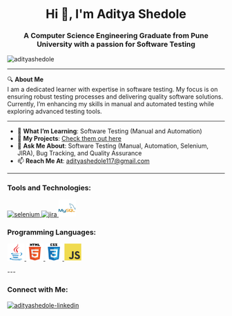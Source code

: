 
<h1 align="center">Hi 👋, I'm Aditya Shedole</h1>
<h3 align="center">A Computer Science Engineering Graduate from Pune University with a passion for Software Testing</h3>

<p align="left"> <img src="https://komarev.com/ghpvc/?username=adityashedole&label=Profile%20views&color=0e75b6&style=flat" alt="adityashedole" /> </p>

---

🔍 **About Me**  
I am a dedicated learner with expertise in software testing. My focus is on ensuring robust testing processes and delivering quality software solutions. Currently, I’m enhancing my skills in manual and automated testing while exploring advanced testing tools.  

---

- 🌱 **What I’m Learning**: Software Testing (Manual and Automation)  
- 📂 **My Projects**: [Check them out here](https://linktr.ee/adityashedole117)  
- 💬 **Ask Me About**: Software Testing (Manual, Automation, Selenium, JIRA), Bug Tracking, and Quality Assurance  
- 📫 **Reach Me At**: adityashedole117@gmail.com  

---

<h3 align="left">Tools and Technologies:</h3>
<p align="left"> 
  <a href="https://www.selenium.dev/" target="_blank" rel="noreferrer"> 
    <img src="https://upload.wikimedia.org/wikipedia/commons/d/d5/Selenium_Logo.png" alt="selenium" width="40" height="40"/> 
  </a> 
  <a href="https://www.atlassian.com/software/jira" target="_blank" rel="noreferrer"> 
    <img src="https://wac-cdn.atlassian.com/dam/jcr:58ac6b32-d75f-40b5-855b-7a95e21f72d0/Jira%20Software%20blue.svg" alt="jira" width="40" height="40"/> 
  </a> 
  <a href="https://www.mysql.com/" target="_blank" rel="noreferrer"> 
    <img src="https://raw.githubusercontent.com/devicons/devicon/master/icons/mysql/mysql-original-wordmark.svg" alt="mysql" width="40" height="40"/> 
  </a> 
</p>

<h3 align="left">Programming Languages:</h3> <p align="left"> <a href="https://www.java.com" target="_blank" rel="noreferrer"> <img src="https://raw.githubusercontent.com/devicons/devicon/master/icons/java/java-original.svg" alt="java" width="40" height="40"/> </a> <a href="https://www.w3.org/html/" target="_blank" rel="noreferrer"> <img src="https://raw.githubusercontent.com/devicons/devicon/master/icons/html5/html5-original-wordmark.svg" alt="html5" width="40" height="40"/> </a> <a href="https://www.w3schools.com/css/" target="_blank" rel="noreferrer"> <img src="https://raw.githubusercontent.com/devicons/devicon/master/icons/css3/css3-original-wordmark.svg" alt="css3" width="40" height="40"/> </a> <a href="https://developer.mozilla.org/en-US/docs/Web/JavaScript" target="_blank" rel="noreferrer"> <img src="https://raw.githubusercontent.com/devicons/devicon/master/icons/javascript/javascript-original.svg" alt="javascript" width="40" height="40"/> </a> </p>
---

<h3 align="left">Connect with Me:</h3>
<p align="left">
  <a href="https://www.linkedin.com/in/aditya-shedole-3813832b6" target="blank">
    <img align="center" src="https://raw.githubusercontent.com/rahuldkjain/github-profile-readme-generator/master/src/images/icons/Social/linked-in-alt.svg" alt="adityashedole-linkedin" height="30" width="40" />
  </a>
 
